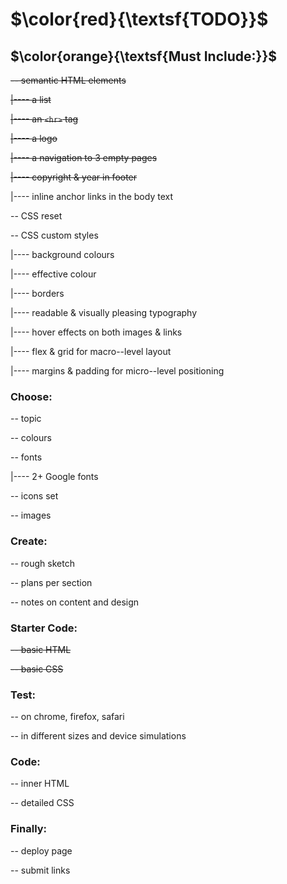 [comment]: <> (open preview - CTRL+SHIFT+V)

# $\color{red}{\textsf{TODO}}$

## $\color{orange}{\textsf{Must Include:}}$

~~-- semantic HTML elements~~

~~|---- a list~~

~~|---- an ```<hr>``` tag~~

~~|---- a logo~~

~~|---- a navigation to 3 empty pages~~

~~|---- copyright & year in footer~~

|---- inline anchor links in the body text

-- CSS reset

-- CSS custom styles

|---- background colours

|---- effective colour

|---- borders

|---- readable & visually pleasing typography

|---- hover effects on both images & links

|---- flex & grid for macro--level layout

|---- margins & padding for micro--level positioning


### Choose:

-- topic

-- colours

-- fonts

|---- 2+ Google fonts

-- icons set

-- images


### Create:

-- rough sketch

-- plans per section

-- notes on content and design


### Starter Code:

~~-- basic HTML~~

~~-- basic CSS~~


### Test:

-- on chrome, firefox, safari

-- in different sizes and device simulations


### Code:

-- inner HTML

-- detailed CSS


### Finally:

-- deploy page

-- submit links